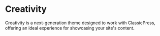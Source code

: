 # Creativity
Creativity is a next-generation theme designed to work with ClassicPress, offering an ideal experience for showcasing your site's content.
